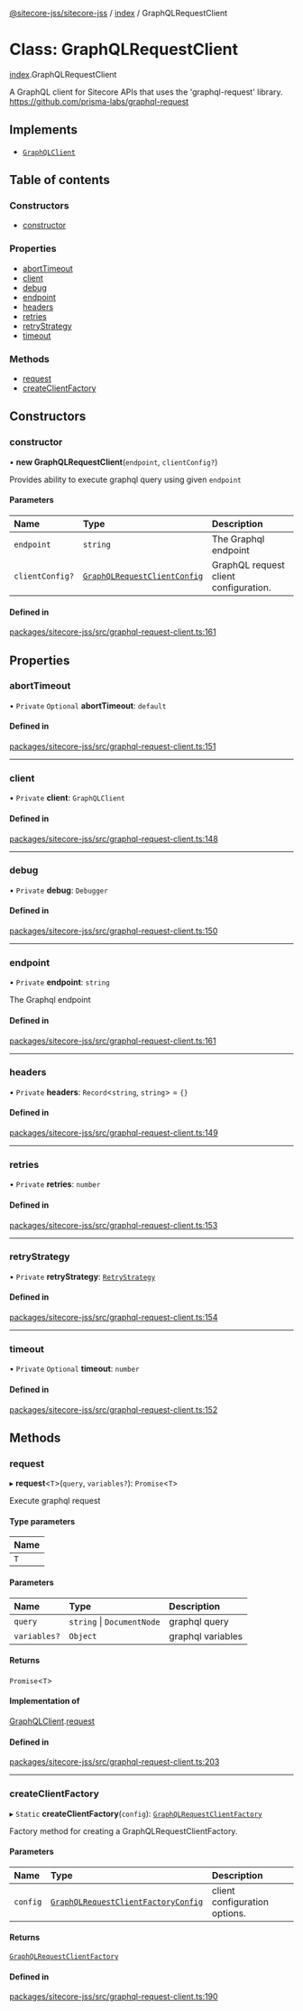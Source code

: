[@sitecore-jss/sitecore-jss](../README.md) / [index](../modules/index.md) / GraphQLRequestClient

# Class: GraphQLRequestClient

[index](../modules/index.md).GraphQLRequestClient

A GraphQL client for Sitecore APIs that uses the 'graphql-request' library.
https://github.com/prisma-labs/graphql-request

## Implements

- [`GraphQLClient`](../interfaces/index.GraphQLClient.md)

## Table of contents

### Constructors

- [constructor](index.GraphQLRequestClient.md#constructor)

### Properties

- [abortTimeout](index.GraphQLRequestClient.md#aborttimeout)
- [client](index.GraphQLRequestClient.md#client)
- [debug](index.GraphQLRequestClient.md#debug)
- [endpoint](index.GraphQLRequestClient.md#endpoint)
- [headers](index.GraphQLRequestClient.md#headers)
- [retries](index.GraphQLRequestClient.md#retries)
- [retryStrategy](index.GraphQLRequestClient.md#retrystrategy)
- [timeout](index.GraphQLRequestClient.md#timeout)

### Methods

- [request](index.GraphQLRequestClient.md#request)
- [createClientFactory](index.GraphQLRequestClient.md#createclientfactory)

## Constructors

### constructor

• **new GraphQLRequestClient**(`endpoint`, `clientConfig?`)

Provides ability to execute graphql query using given `endpoint`

#### Parameters

| Name | Type | Description |
| :------ | :------ | :------ |
| `endpoint` | `string` | The Graphql endpoint |
| `clientConfig?` | [`GraphQLRequestClientConfig`](../modules/index.md#graphqlrequestclientconfig) | GraphQL request client configuration. |

#### Defined in

[packages/sitecore-jss/src/graphql-request-client.ts:161](https://github.com/Sitecore/jss/blob/c97d93f83/packages/sitecore-jss/src/graphql-request-client.ts#L161)

## Properties

### abortTimeout

• `Private` `Optional` **abortTimeout**: `default`

#### Defined in

[packages/sitecore-jss/src/graphql-request-client.ts:151](https://github.com/Sitecore/jss/blob/c97d93f83/packages/sitecore-jss/src/graphql-request-client.ts#L151)

___

### client

• `Private` **client**: `GraphQLClient`

#### Defined in

[packages/sitecore-jss/src/graphql-request-client.ts:148](https://github.com/Sitecore/jss/blob/c97d93f83/packages/sitecore-jss/src/graphql-request-client.ts#L148)

___

### debug

• `Private` **debug**: `Debugger`

#### Defined in

[packages/sitecore-jss/src/graphql-request-client.ts:150](https://github.com/Sitecore/jss/blob/c97d93f83/packages/sitecore-jss/src/graphql-request-client.ts#L150)

___

### endpoint

• `Private` **endpoint**: `string`

The Graphql endpoint

#### Defined in

[packages/sitecore-jss/src/graphql-request-client.ts:161](https://github.com/Sitecore/jss/blob/c97d93f83/packages/sitecore-jss/src/graphql-request-client.ts#L161)

___

### headers

• `Private` **headers**: `Record`\<`string`, `string`\> = `{}`

#### Defined in

[packages/sitecore-jss/src/graphql-request-client.ts:149](https://github.com/Sitecore/jss/blob/c97d93f83/packages/sitecore-jss/src/graphql-request-client.ts#L149)

___

### retries

• `Private` **retries**: `number`

#### Defined in

[packages/sitecore-jss/src/graphql-request-client.ts:153](https://github.com/Sitecore/jss/blob/c97d93f83/packages/sitecore-jss/src/graphql-request-client.ts#L153)

___

### retryStrategy

• `Private` **retryStrategy**: [`RetryStrategy`](../interfaces/index.RetryStrategy.md)

#### Defined in

[packages/sitecore-jss/src/graphql-request-client.ts:154](https://github.com/Sitecore/jss/blob/c97d93f83/packages/sitecore-jss/src/graphql-request-client.ts#L154)

___

### timeout

• `Private` `Optional` **timeout**: `number`

#### Defined in

[packages/sitecore-jss/src/graphql-request-client.ts:152](https://github.com/Sitecore/jss/blob/c97d93f83/packages/sitecore-jss/src/graphql-request-client.ts#L152)

## Methods

### request

▸ **request**\<`T`\>(`query`, `variables?`): `Promise`\<`T`\>

Execute graphql request

#### Type parameters

| Name |
| :------ |
| `T` |

#### Parameters

| Name | Type | Description |
| :------ | :------ | :------ |
| `query` | `string` \| `DocumentNode` | graphql query |
| `variables?` | `Object` | graphql variables |

#### Returns

`Promise`\<`T`\>

#### Implementation of

[GraphQLClient](../interfaces/index.GraphQLClient.md).[request](../interfaces/index.GraphQLClient.md#request)

#### Defined in

[packages/sitecore-jss/src/graphql-request-client.ts:203](https://github.com/Sitecore/jss/blob/c97d93f83/packages/sitecore-jss/src/graphql-request-client.ts#L203)

___

### createClientFactory

▸ `Static` **createClientFactory**(`config`): [`GraphQLRequestClientFactory`](../modules/index.md#graphqlrequestclientfactory)

Factory method for creating a GraphQLRequestClientFactory.

#### Parameters

| Name | Type | Description |
| :------ | :------ | :------ |
| `config` | [`GraphQLRequestClientFactoryConfig`](../modules/index.md#graphqlrequestclientfactoryconfig) | client configuration options. |

#### Returns

[`GraphQLRequestClientFactory`](../modules/index.md#graphqlrequestclientfactory)

#### Defined in

[packages/sitecore-jss/src/graphql-request-client.ts:190](https://github.com/Sitecore/jss/blob/c97d93f83/packages/sitecore-jss/src/graphql-request-client.ts#L190)

